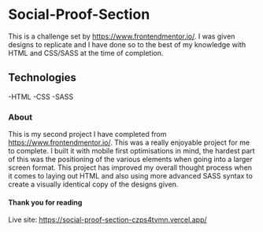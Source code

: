 # Social-Proof-Section
This is a challenge set by  https://www.frontendmentor.io/. I was given designs to replicate and I have done so to the best of my knowledge
with HTML and CSS/SASS at the time of completion.

## Technologies 
-HTML -CSS -SASS 

### About
This is my second project I have completed from https://www.frontendmentor.io/. This was a really enjoyable project for me to complete.
I built it with mobile first optimisations in mind, the hardest part of this was the positioning of the various elements when going into a larger screen 
format. This project has improved my overall thought process when it comes to laying out HTML and also using more advanced SASS syntax to create a visually 
identical copy of the designs given.

#### Thank you for reading 
Live site: https://social-proof-section-czps4tvmn.vercel.app/

